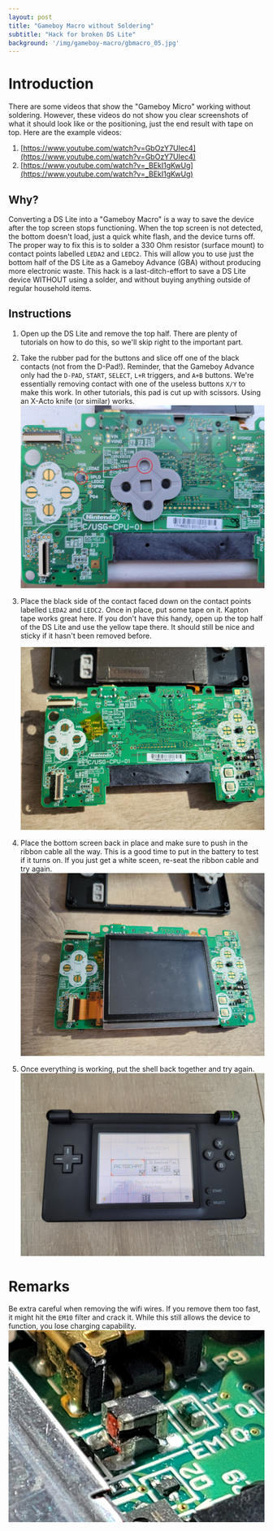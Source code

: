 ```yaml
---
layout: post
title: "Gameboy Macro without Soldering"
subtitle: "Hack for broken DS Lite"
background: '/img/gameboy-macro/gbmacro_05.jpg'
---
```


# Introduction
There are some videos that show the "Gameboy Micro" working without soldering.  However, these videos do not show you clear screenshots of what it should look like or the positioning, just the end result with tape on top.  Here are the example videos:
1. [https://www.youtube.com/watch?v=GbOzY7UIec4](https://www.youtube.com/watch?v=GbOzY7UIec4)
2. [https://www.youtube.com/watch?v=_BEkI1gKwUg](https://www.youtube.com/watch?v=_BEkI1gKwUg)

## Why?
Converting a DS Lite into a "Gameboy Macro" is a way to save the device after the top screen stops functioning.  When the top screen is not detected, the bottom doesn't load, just a quick white flash, and the device turns off.  The proper way to fix this is to solder a 330 Ohm resistor (surface mount) to contact points labelled `LEDA2` and `LEDC2`.  This will allow you to use just the bottom half of the DS Lite as a Gameboy Advance (GBA) without producing more electronic waste.  This hack is a last-ditch-effort to save a DS Lite device WITHOUT using a solder, and without buying anything outside of regular household items.

## Instructions

1. Open up the DS Lite and remove the top half. There are plenty of tutorials on how to do this, so we'll skip right to the important part.

2. Take the rubber pad for the buttons and slice off one of the black contacts (not from the D-Pad!).  Reminder, that the Gameboy Advance only had the `D-PAD`, `START`, `SELECT`, `L+R` triggers, and `A+B` buttons.  We're essentially removing contact with one of the useless buttons `X/Y` to make this work.  In other tutorials, this pad is cut up with scissors.  Using an X-Acto knife (or similar) works.
    ![Screenshot](/img/gameboy-macro/gbmacro_01.jpg)

3. Place the black side of the contact faced down on the contact points labelled `LEDA2` and `LEDC2`.  Once in place, put some tape on it.  Kapton tape works great here.  If you don't have this handy, open up the top half of the DS Lite and use the yellow tape there.  It should still be nice and sticky if it hasn't been removed before.

    ![Screenshot](/img/gameboy-macro/gbmacro_02.jpg)

4. Place the bottom screen back in place and make sure to push in the ribbon cable all the way.  This is a good time to put in the battery to test if it turns on.  If you just get a white sceen, re-seat the ribbon cable and try again. 
    ![Screenshot](/img/gameboy-macro/gbmacro_03.jpg)

5. Once everything is working, put the shell back together and try again.
    ![Screenshot](/img/gameboy-macro/gbmacro_04.jpg)


# Remarks
Be extra careful when removing the wifi wires.  If you remove them too fast, it might hit the `EM10` filter and crack it.  While this still allows the device to function, you lose charging capability.
   ![Screenshot](/img/gameboy-macro/gbmacro_05.jpg)